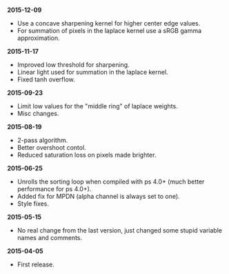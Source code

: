 <B>2015-12-09</B> 
- Use a concave sharpening kernel for higher center edge values.
- For summation of pixels in the laplace kernel use a sRGB gamma approximation.


<B>2015-11-17</B> 
- Improved low threshold for sharpening.
- Linear light used for summation in the laplace kernel.
- Fixed tanh overflow.


<B>2015-09-23</B> 
- Limit low values for the "middle ring" of laplace weights.
- Misc changes.


<B>2015-08-19</B> 
- 2-pass algorithm.
- Better overshoot contol.
- Reduced saturation loss on pixels made brighter.


<B>2015-06-25</B> 
- Unrolls the sorting loop when compiled with ps 4.0+ (much better performance for ps 4.0+).
- Added fix for MPDN (alpha channel is always set to one).
- Style fixes.


<B>2015-05-15</B> 
- No real change from the last version, just changed some stupid variable names and comments.


<B>2015-04-05</B> 
- First release.
